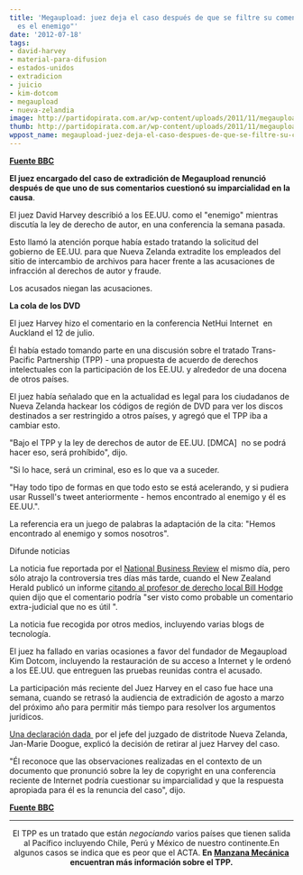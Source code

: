 ```yaml
---
title: 'Megaupload: juez deja el caso después de que se filtre su comentario "EE.UU.
  es el enemigo"'
date: '2012-07-18'
tags:
- david-harvey
- material-para-difusion
- estados-unidos
- extradicion
- juicio
- kim-dotcom
- megaupload
- nueva-zelandia
image: http://partidopirata.com.ar/wp-content/uploads/2011/11/megaupload.jpg
thumb: http://partidopirata.com.ar/wp-content/uploads/2011/11/megaupload-150x150.jpg
wppost_name: megaupload-juez-deja-el-caso-despues-de-que-se-filtre-su-comentario-ee-uu-es-el-enemigo
---
```


<strong><a href="http://www.bbc.com/news/technology-18882756" target="_blank">Fuente BBC</a></strong>

<strong>El juez encargado del caso de extradición de Megaupload renunció después de que uno de sus comentarios cuestionó su imparcialidad en la causa</strong>.

El juez David Harvey describió a los EE.UU. como el "enemigo" mientras discutía la ley de derecho de autor, en una conferencia la semana pasada.

Esto llamó la atención porque había estado tratando la solicitud del gobierno de EE.UU. para que Nueva Zelanda extradite los empleados del sitio de intercambio de archivos para hacer frente a las acusaciones de infracción al derechos de autor y fraude.

Los acusados niegan las acusaciones.

<strong>La cola de los DVD</strong>

El juez Harvey hizo el comentario en la conferencia NetHui Internet  en Auckland el 12 de julio.

Él había estado tomando parte en una discusión sobre el tratado Trans-Pacific Partnership (TPP) - una propuesta de acuerdo de derechos intelectuales con la participación de los EE.UU. y alrededor de una docena de otros países.

El juez había señalado que en la actualidad es legal para los ciudadanos de Nueva Zelanda hackear los códigos de región de DVD para ver los discos destinados a ser restringido a otros países, y agregó que el TPP iba a cambiar esto.

"Bajo el TPP y la ley de derechos de autor de EE.UU. [DMCA]  no se podrá hacer eso, será prohíbido", dijo.

"Si lo hace, será un criminal, eso es lo que va a suceder.

"Hay todo tipo de formas en que todo esto se está acelerando, y si pudiera usar Russell's tweet anteriormente - hemos encontrado al enemigo y él es EE.UU.".

La referencia era un juego de palabras la adaptación de la cita: "Hemos encontrado al enemigo y somos nosotros".

Difunde noticias

La noticia fue reportada por el <a href="http://www.nbr.co.nz/opinion/we-have-meet-enemy-and-he-us-judge-harvey-tpp">National Business Review</a> el mismo día, pero sólo atrajo la controversia tres días más tarde, cuando el New Zealand Herald publicó un informe <a href="http://www.nzherald.co.nz/crime/news/article.cfm?c_id=30&amp;objectid=10819927">citando al profesor de derecho local Bill Hodge</a>  quien dijo que el comentario podría "ser visto como probable un comentario extra-judicial que no es útil ".

La noticia fue recogida por otros medios, incluyendo varias blogs de tecnología.

El juez ha fallado en varias ocasiones a favor del fundador de Megaupload Kim Dotcom, incluyendo la restauración de su acceso a Internet y le ordenó a los EE.UU. que entreguen las pruebas reunidas contra el acusado.

La participación más reciente del Juez Harvey en el caso fue hace una semana, cuando se retrasó la audiencia de extradición de agosto a marzo del próximo año para permitir más tiempo para resolver los argumentos jurídicos.

<a href="http://www.nzherald.co.nz/nz/news/article.cfm?c_id=1&amp;objectid=10820496">Una declaración dada </a> por el jefe del juzgado de distritode Nueva Zelanda, Jan-Marie Doogue, explicó la decisión de retirar al juez Harvey del caso.

"Él reconoce que las observaciones realizadas en el contexto de un documento que pronunció sobre la ley de copyright en una conferencia reciente de Internet podría cuestionar su imparcialidad y que la respuesta apropiada para él es la renuncia del caso", dijo.

<strong><a href="http://www.bbc.com/news/technology-18882756" target="_blank">Fuente BBC</a></strong>

<hr />
<p style="text-align: center;">El TPP es un tratado que están <em>negociando</em> varios países que tienen salida al Pacífico incluyendo Chile, Perú y México de nuestro continente.En algunos casos se indica que es peor que el ACTA.
<strong> En <a href="http://manzanamecanica.org/tag/tpp" target="_blank">Manzana Mecánica</a> encuentran más información sobre el TPP.</strong></p>
